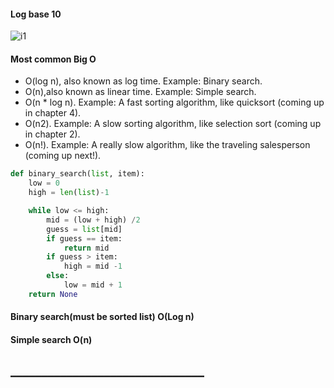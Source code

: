 #### Log base 10
![i1](https://learning.oreilly.com/library/view/grokking-algorithms-an/9781617292231/007fig01.jpg)

#### Most common Big O

* O(log n), also known as log time. Example: Binary search.           
* O(n),also known as linear time. Example: Simple search.          
* O(n * log n). Example: A fast sorting algorithm, like quicksort (coming up in chapter 4).         
* O(n2). Example: A slow sorting algorithm, like selection sort (coming up in chapter 2).         
* O(n!). Example: A really slow algorithm, like the traveling salesperson (coming up next!).


```python
def binary_search(list, item):
    low = 0
    high = len(list)-1

    while low <= high:
        mid = (low + high) /2
        guess = list[mid]
        if guess == item:
            return mid
        if guess > item:
            high = mid -1
        else:
            low = mid + 1
    return None
```

#### Binary search(must be sorted list) O(Log n)
#### Simple search O(n)

## _______________________________
